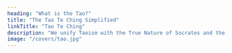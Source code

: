 ```yaml
---
heading: "What is the Tao?"
title: "The Tao Te Ching Simplified"
linkTitle: "Tao Te Ching"
description: "We unify Taoism with the True Nature of Socrates and the metaphyics of Hinduism to make them consistent with each other. This series reorganizes the chapters according to topic"
image: "/covers/tao.jpg"
---
```

